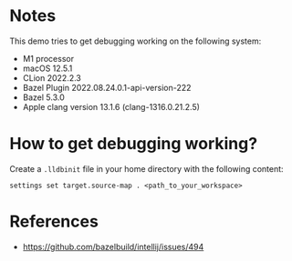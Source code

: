 <!--
SPDX-FileCopyrightText: 2022 Julian Amann <dev@vertexwahn.de>
SPDX-License-Identifier: Apache-2.0
-->

# Notes

This demo tries to get debugging working on the following system:

- M1 processor
- macOS 12.5.1 
- CLion 2022.2.3
- Bazel Plugin 2022.08.24.0.1-api-version-222
- Bazel 5.3.0
- Apple clang version 13.1.6 (clang-1316.0.21.2.5)

# How to get debugging working?

Create a `.lldbinit` file in your home directory with the following content:

```
settings set target.source-map . <path_to_your_workspace>
```

# References

- https://github.com/bazelbuild/intellij/issues/494

